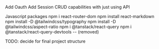 Add Oauth
Add Session
CRUD capabilities with just using API

Javascript packages
npm i react-router-dom
npm install react-markdown
npm install -D @tailwindcss/typography
npm install -D @tailwindcss/aspect-ratio
npm i @tanstack/react-query
npm i @tanstack/react-query-devtools -- (removed)


TODO: decide for final project structure
